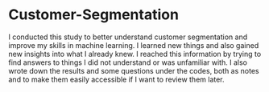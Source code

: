 # Customer-Segmentation
I conducted this study to better understand customer segmentation and improve my skills in machine learning. I learned new things and also gained new insights into what I already knew. I reached this information by trying to find answers to things I did not understand or was unfamiliar with. I also wrote down the results and some questions under the codes, both as notes and to make them easily accessible if I want to review them later.

